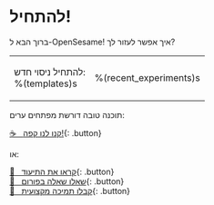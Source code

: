 # להתחיל!

ברוך הבא ל-OpenSesame! איך אפשר לעזור לך?

<table><tr><td>

להתחיל ניסוי חדש:<br />
%(templates)s

</td><td>

%(recent_experiments)s

</td></tr></table>

תוכנה טובה דורשת מפתחים ערים:

[&#x2615;&nbsp;&nbsp; קנו לנו קפה!](https://www.buymeacoffee.com/cogsci){: .button}

או:

[&#x1F440;&nbsp;&nbsp; קראו את התיעוד](http://osdoc.cogsci.nl){: .button}<br />
[&#x1F4AC;&nbsp;&nbsp; שאלו שאלה בפורום](http://forum.cogsci.nl){: .button}<br />
[&#x1F9D0;&nbsp;&nbsp; קבלו תמיכה מקצועית](http://professional.cogsci.nl){: .button}<br />